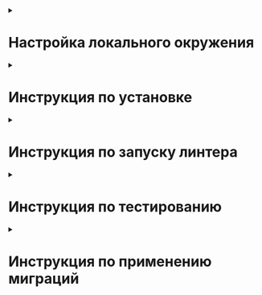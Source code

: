 <details><summary><h1>Настройка локального окружения</h1></summary>

Для внесения изменений в репозиторий необходимо настроить работу внутри devcontainer-а.

- Устновить [Docker Desktop](https://www.docker.com/products/docker-desktop/)
- Установить [Visual Studio Code](https://code.visualstudio.com/download)
- [Настроить Visual Studio Code и Docker для использования Devcontainers](https://code.visualstudio.com/docs/devcontainers/containers#_getting-started)
- [Настроить Git и SSH для работы в Devcontainer](https://code.visualstudio.com/remote/advancedcontainers/sharing-git-credentials)
- [Установить шрифт Meslo Nerd Font для CLI в терминале](https://github.com/romkatv/powerlevel10k?tab=readme-ov-file#fonts)
- По необходимости установить и настроить kubectl, внутри контейнера будут использованы настройки с хоста
- Склонировать этот репозиторий на рабочую станцию
- Открыть директорию с репозиторием через Visual Studio Code
- Установить [рекомендуемые плагины](.vscode/extensions.json) Visual Studio Code
- Ввести `Ctrl+Shift+P` или `Cmd+Shift+P` и выбрать `Dev Containers: Rebuild and Reopen in Container`

</details>

<details><summary><h1>Инструкция по установке</h1></summary>

- Клонируйте репозиторий и перейдите в него.
```bash
git clone git@hub.mos.ru:shift-python/y2024/homeworks/vstakrotskij/auth_service.git
```
- Создайте файл .env, в корневой папке проекта, с переменными окружения.
```
SECRET = (секрет для создания токена)
```
- Для установки виртуального окружения с помощью Poetry нужно установить его через pip:
```bash
pip install poetry
```
- Для установки зависимостей выполните команду:

```bash
poetry install
```
- Для запуска API выполните команду:
```bash
python src/app/main.py
```
</details>

<details><summary><h1>Инструкция по запуску линтера</h1></summary>

- Для установки виртуального окружения с помощью Poetry нужно установить его через pip:
```bash
pip install poetry
```
- Для установки зависимостей выполните команду:

```bash
poetry install
```
- Для запуска линтера выполните команду:

```bash
flake8 src/
```

</details>
<details><summary><h1>Инструкция по тестированию</h1></summary>

- Для установки виртуального окружения с помощью Poetry нужно установить его через pip:
```bash
pip install poetry
```
- Для установки зависимостей выполните команду:

```bash
poetry install
```
- Для запуска кафка для интеграционных тестов выполните команду:

```bash
docker compose up
```

- Команда для запуска тестов:

```bash
pytest src/tests/integration/
```
</details>

<details><summary><h1>Инструкция по применению миграций</h1></summary>

- При активированом виртуальном окружени и доступной бд выполните команду:

```bash
alembic upgrade head
```
</details>
